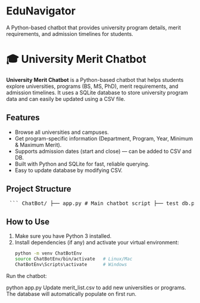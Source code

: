 # EduNavigator
A Python-based chatbot that provides university program details, merit requirements, and admission timelines for students.
# 🎓 University Merit Chatbot

**University Merit Chatbot** is a Python-based chatbot that helps students explore universities, programs (BS, MS, PhD), merit requirements, and admission timelines. It uses a SQLite database to store university program data and can easily be updated using a CSV file.

## Features

- Browse all universities and campuses.
- Get program-specific information (Department, Program, Year, Minimum & Maximum Merit).
- Supports admission dates (start and close) — can be added to CSV and DB.
- Built with Python and SQLite for fast, reliable querying.
- Easy to update database by modifying CSV.

## Project Structure

<pre> ``` ChatBot/ ├── app.py # Main chatbot script ├── test_db.py # Test database script ├── merit_list.csv # CSV with university program data ├── merit_list.db # SQLite database (auto-created) ├── README.md # Project description ├── .gitignore # Files to ignore in GitHub └── ChatBotEnv/ # Python virtual environment (ignored) ``` </pre>

## How to Use

1. Make sure you have Python 3 installed.
2. Install dependencies (if any) and activate your virtual environment:
   ```bash
   python -m venv ChatBotEnv
   source ChatBotEnv/bin/activate   # Linux/Mac
   ChatBotEnv\Scripts\activate      # Windows
Run the chatbot:

python app.py
Update merit_list.csv to add new universities or programs. The database will automatically populate on first run.
